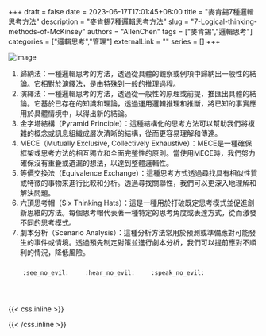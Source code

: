 +++ 
draft = false
date = 2023-06-17T17:01:45+08:00
title = "麥肯錫7種邏輯思考方法"
description = "麥肯錫7種邏輯思考方法"
slug = "7-Logical-thinking-methods-of-McKinsey"
authors = "AllenChen"
tags = ["麥肯錫","邏輯思考"]
categories = ["邏輯思考","管理"]
externalLink = ""
series = []
+++

![image](/images/post/A-rabbit-with-big-blue-eyes-logical-thinking-and-using-pyramid-principle-technology-and-Six-Thinking-Hats-with-Van-Gogh-style.jpeg)

1. 歸納法：一種邏輯思考的方法，透過從具體的觀察或例項中歸納出一般性的結論。它相對於演繹法，是由特殊到一般的推理過程。
2. 演繹法：一種邏輯思考的方法，透過從一般性的原理或前提，推匯出具體的結論。它基於已存在的知識和理論，透過運用邏輯推理和推斷，將已知的事實應用於具體情境中，以得出新的結論。
3. 金字塔結構（Pyramid Principle）：這種結構化的思考方法可以幫助我們將複雜的概念或訊息組織成層次清晰的結構，從而更容易理解和傳達。
4. MECE（Mutually Exclusive, Collectively Exhaustive）：MECE是一種確保框架或思考方法的相互獨立和全面完整性的原則。當使用MECE時，我們努力確保沒有重疊或遺漏的想法，以達到整體邏輯性。
5. 等價交換法（Equivalence Exchange）：這種思考方式透過尋找具有相似性質或特徵的事物來進行比較和分析。透過尋找關聯性，我們可以更深入地理解和解決問題。
6. 六頂思考帽（Six Thinking Hats）：這是一種用於打破既定思考模式並促進創新思維的方法。每個思考帽代表著一種特定的思考角度或表達方式，從而激發不同的思考模式。
7. 劇本分析（Scenario Analysis）：這種分析方法常用於預測或準備應對可能發生的事件或情境。透過預先制定對策並進行劇本分析，我們可以提前應對不順利的情況，降低風險。

<p><span class="nowrap"><span class="emojify">🙈</span> <code>:see_no_evil:</code></span>  <span class="nowrap"><span class="emojify">🙉</span> <code>:hear_no_evil:</code></span>  <span class="nowrap"><span class="emojify">🙊</span> <code>:speak_no_evil:</code></span></p>
<br>
    

{{< css.inline >}}
<style>
.emojify {
	font-family: Apple Color Emoji, Segoe UI Emoji, NotoColorEmoji, Segoe UI Symbol, Android Emoji, EmojiSymbols;
	font-size: 2rem;
	vertical-align: middle;
}
@media screen and (max-width:650px) {
  .nowrap {
    display: block;
    margin: 25px 0;
  }
}
</style>
{{< /css.inline >}}
